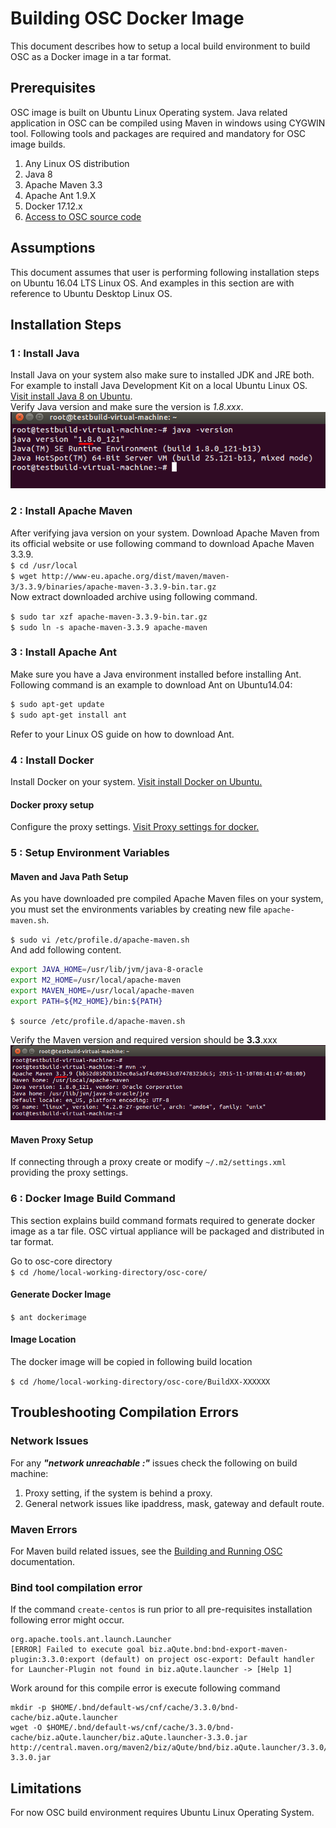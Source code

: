 # Building OSC Docker Image
This document describes how to setup a local build environment to build OSC as a Docker image in a tar format.

## Prerequisites
OSC image is built on Ubuntu Linux Operating system. Java related application in OSC can be compiled using Maven in windows using CYGWIN tool.  Following tools and packages are required and mandatory for OSC image builds.

1. Any Linux OS distribution
2. Java 8
3. Apache Maven 3.3
4. Apache Ant 1.9.X
5. Docker 17.12.x
5. [Access to OSC source code](./repo_access.md)

## Assumptions
This document assumes that user is performing following installation steps on Ubuntu 16.04 LTS Linux OS. And examples in this section are with reference to Ubuntu Desktop Linux OS.

## Installation Steps
### 1 : Install Java
Install Java on your system also make sure to installed JDK and JRE both. For example to install Java Development Kit on a local Ubuntu Linux OS. [Visit install Java 8 on Ubuntu](https://tecadmin.net/install-oracle-java-8-ubuntu-via-ppa/).  
Verify Java version and make sure the version is *1.8.xxx*.  
![](./images/java-version.png)
### 2 : Install Apache Maven  
After verifying java version on your system. Download Apache Maven from its official website or use following command to download Apache Maven 3.3.9.  
`$ cd /usr/local`  
`$ wget http://www-eu.apache.org/dist/maven/maven-3/3.3.9/binaries/apache-maven-3.3.9-bin.tar.gz`  
Now extract downloaded archive using following command.

`$ sudo tar xzf apache-maven-3.3.9-bin.tar.gz`  
`$ sudo ln -s apache-maven-3.3.9 apache-maven`  
### 3 : Install Apache Ant
Make sure you have a Java environment installed before installing  Ant.  
Following command is an example to download Ant on Ubuntu14.04:
```sh
$ sudo apt-get update
$ sudo apt-get install ant
```
Refer to your Linux OS guide on how to download Ant.

### 4 : Install Docker
Install Docker on your system. [Visit install Docker on Ubuntu.](https://docs.docker.com/engine/installation/linux/docker-ce/ubuntu/#install-docker-ce)

#### Docker proxy setup
Configure the proxy settings. [Visit Proxy settings for docker.](https://docs.docker.com/engine/admin/systemd/#httphttps-proxy)

### 5 : Setup Environment Variables
#### Maven and Java Path Setup
As you have downloaded pre compiled Apache Maven files on your system, you must set the environments variables by creating new file `apache-maven.sh`.

`$ sudo vi /etc/profile.d/apache-maven.sh`  
And add following content.  
```sh
export JAVA_HOME=/usr/lib/jvm/java-8-oracle
export M2_HOME=/usr/local/apache-maven
export MAVEN_HOME=/usr/local/apache-maven
export PATH=${M2_HOME}/bin:${PATH}
```

`$ source /etc/profile.d/apache-maven.sh`

Verify the Maven version and required version should be **3.3**.xxx  
![](./images/mvn-version.png)

#### Maven Proxy Setup
If connecting through a proxy create or modify `~/.m2/settings.xml` providing the proxy settings. 


### 6 : Docker Image Build Command
This section explains build command formats required to generate docker image as a tar file. OSC virtual appliance will be packaged and distributed in tar format.

Go to osc-core directory  
`$ cd /home/local-working-directory/osc-core/`  


#### Generate Docker Image
`$ ant dockerimage`

#### Image Location
The docker image will be copied in following build location

`$ cd /home/local-working-directory/osc-core/BuildXX-XXXXXX`

## Troubleshooting Compilation Errors

### Network Issues
For any ***"network unreachable :"*** issues check the following on build machine:

1. Proxy setting, if the system is behind a proxy.
2. General network issues like ipaddress, mask, gateway and default route.

### Maven Errors
For Maven build related issues, see the [Building and Running OSC](./build_run_osc.md) documentation.  

### Bind tool compilation error
If the command `create-centos` is run prior to all pre-requisites installation following error might occur.  
```  
org.apache.tools.ant.launch.Launcher 
[ERROR] Failed to execute goal biz.aQute.bnd:bnd-export-maven-plugin:3.3.0:export (default) on project osc-export: Default handler for Launcher-Plugin not found in biz.aQute.launcher -> [Help 1] 

```  
Work around for this compile error is execute following command  
```
mkdir -p $HOME/.bnd/default-ws/cnf/cache/3.3.0/bnd-cache/biz.aQute.launcher
wget -O $HOME/.bnd/default-ws/cnf/cache/3.3.0/bnd-cache/biz.aQute.launcher/biz.aQute.launcher-3.3.0.jar  http://central.maven.org/maven2/biz/aQute/bnd/biz.aQute.launcher/3.3.0/biz.aQute.launcher-3.3.0.jar
```

## Limitations
For now OSC build environment requires Ubuntu Linux Operating System.
